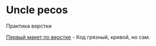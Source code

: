 

# Uncle pecos
Практика верстки


[Первый макет по верстке](https://chillywilly91.github.io/Github/index.html) - Код грязный, кривой, но сам.

